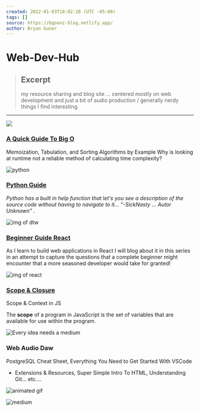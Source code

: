 ```yaml
---
created: 2022-01-03T18:02:26 (UTC -05:00)
tags: []
source: https://bgoonz-blog.netlify.app/
author: Bryan Guner
---
```


# Web-Dev-Hub

> ## Excerpt
> my resource sharing and blog site ... centered mostly on web development
and just a bit of audio production / generally nerdy things I find
interesting.

---
![](https://d33wubrfki0l68.cloudfront.net/5526a12bf60878b9f11c4907281345111ecb1b23/e8d70/images/my-back.png)

### [A Quick Guide To Big O](https://medium.com/star-gazers/a-quick-guide-to-big-o-notation-memoization-tabulation-and-sorting-algorithms-by-example-803ff193c522)

Memoization, Tabulation, and Sorting Algorithms by Example Why is looking at runtime not a reliable method of calculating time complexity?

![python](https://d33wubrfki0l68.cloudfront.net/b7d9a8db0d3618dc455abcd5a1eba992281ab78a/2f5a7/images/smiling-maple.png)

### [Python Guide](https://levelup.gitconnected.com/python-study-guide-for-a-native-javascript-developer-5cfdf3d2bdfb)

_Python has a built in help function that let's you see a description of the source code without having to navigate to it… "-SickNasty … Autor Unknown" ._

![img of dtw](https://d33wubrfki0l68.cloudfront.net/a37b8bc089cdd775711785baf935f9b1c4e732b0/0b88f/images/successful-panda.gif)

### [Beginner Guide React](https://bryanguner.medium.com/introductory-react-part-2-cda01615a186)

As I learn to build web applications in React I will blog about it in this series in an attempt to capture the questions that a complete beginner might encounter that a more seasoned developer would take for granted!

![img of react](https://d33wubrfki0l68.cloudfront.net/f318a0bdc5403fb9b59683b46e3c9ec2d75d2ed2/7de75/images/pleasant-birch.png)

### [Scope & Closure](https://dev.to/bgoonz/scope-and-context-in-javascript-5cma)

Scope & Context in JS

The **scope** of a program in JavaScript is the set of variables that are available for use within the program.

![Every idea needs a medium](https://d33wubrfki0l68.cloudfront.net/9af799c578c04eb82ec44952c6db4bf54e828720/765f1/images/7a8bc98e902a2f6dea90386cdfb154c2-2d55c637.png)

### Web Audio Daw

PostgreSQL Cheat Sheet, Everything You Need to Get Started With VSCode

-   Extensions & Resources, Super Simple Intro To HTML, Understanding Git... etc....

![animated gif](https://bgoonz-blog.netlify.app/images/cool%20annimation.gif)

![medium](https://d33wubrfki0l68.cloudfront.net/e5828552ff6b5743ed241d9c926e60eb925dde97/8dbbf/images/goals.jpg)
